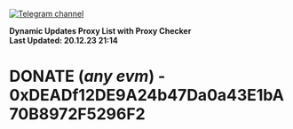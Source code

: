 [![Telegram channel](https://img.shields.io/endpoint?url=https://runkit.io/damiankrawczyk/telegram-badge/branches/master?url=https://t.me/n4z4v0d)](https://t.me/n4z4v0d) 

**Dynamic Updates Proxy List with Proxy Checker**  
**Last Updated: 20.12.23 21:14**

# DONATE (_any evm_) - 0xDEADf12DE9A24b47Da0a43E1bA70B8972F5296F2
